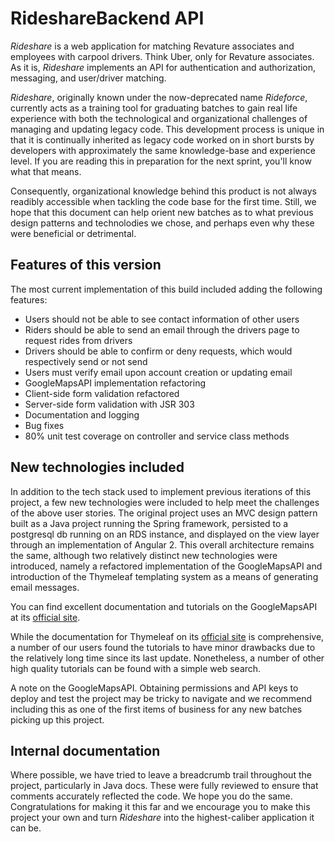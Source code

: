 # RideshareBackend API

*Rideshare* is a web application for matching Revature associates and employees with carpool drivers. Think Uber, only for Revature associates. As it is, *Rideshare* implements an API for authentication and authorization, messaging, and user/driver matching.

*Rideshare*, originally known under the now-deprecated name _Rideforce_, currently acts as a training tool for graduating batches to gain real life experience with both the technological and organizational challenges of managing and updating legacy code. This development process is unique in that it is continually inherited as legacy code worked on in short bursts by developers with approximately the same knowledge-base and experience level. If you are reading this in preparation for the next sprint, you'll know what that means. 

Consequently, organizational knowledge behind this product is not always readibly accessible when tackling the code base for the first time. Still, we hope that this document can help orient new batches as to what previous design patterns and technolodies we chose, and perhaps even why these were beneficial or detrimental. 

## Features of this version

The most current implementation of this build included adding the following features:
 * Users should not be able to see contact information of other users
 * Riders should be able to send an email through the drivers page to request rides from drivers
 * Drivers should be able to confirm or deny requests, which would respectively send or not send
 * Users must verify email upon account creation or updating email
 * GoogleMapsAPI implementation refactoring
 * Client-side form validation refactored
 * Server-side form validation with JSR 303
 * Documentation and logging
 * Bug fixes
 * 80% unit test coverage on controller and service class methods

## New technologies included

In addition to the tech stack used to implement previous iterations of this project, a few new technologies were included to help meet the challenges of the above user stories. The original project uses an MVC design pattern built as a Java project running the Spring framework, persisted to a postgresql db running on an RDS instance, and displayed on the view layer through an implementation of Angular 2. This overall architecture remains the same, although two relatively distinct new technologies were introduced, namely a refactored implementation of the GoogleMapsAPI and introduction of the Thymeleaf templating system as a means of generating email messages. 

You can find excellent documentation and tutorials on the GoogleMapsAPI at its [official site](https://developers.google.com/maps/documentation).

While the documentation for Thymeleaf on its [official site](https://www.thymeleaf.org/documentation.html) is comprehensive, a number of our users found the tutorials to have minor drawbacks due to the relatively long time since its last update. Nonetheless, a number of other high quality tutorials can be found with a simple web search. 

A note on the GoogleMapsAPI. Obtaining permissions and API keys to deploy and test the project may be tricky to navigate and we recommend including this as one of the first items of business for any new batches picking up this project. 

## Internal documentation

Where possible, we have tried to leave a breadcrumb trail throughout the project, particularly in Java docs. These were fully reviewed to ensure that comments accurately reflected the code. We hope you do the same. Congratulations for making it this far and we encourage you to make this project your own and turn *Rideshare* into the highest-caliber application it can be. 
